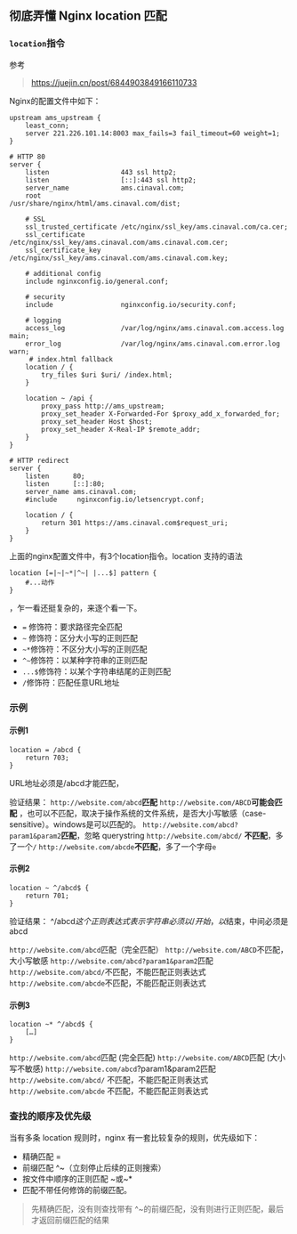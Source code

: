 ## 彻底弄懂 Nginx location 匹配

### `location`指令
参考 
> https://juejin.cn/post/6844903849166110733

Nginx的配置文件中如下：

```nginx
upstream ams_upstream {
    least_conn;
    server 221.226.101.14:8003 max_fails=3 fail_timeout=60 weight=1;
}

# HTTP 80
server {
    listen                  443 ssl http2;
    listen                  [::]:443 ssl http2;
    server_name             ams.cinaval.com;
    root                    /usr/share/nginx/html/ams.cinaval.com/dist;

    # SSL
    ssl_trusted_certificate /etc/nginx/ssl_key/ams.cinaval.com/ca.cer;
    ssl_certificate         /etc/nginx/ssl_key/ams.cinaval.com/ams.cinaval.com.cer;
    ssl_certificate_key     /etc/nginx/ssl_key/ams.cinaval.com/ams.cinaval.com.key;

    # additional config
    include nginxconfig.io/general.conf;

    # security
    include                 nginxconfig.io/security.conf;

    # logging
    access_log              /var/log/nginx/ams.cinaval.com.access.log main;
    error_log               /var/log/nginx/ams.cinaval.com.error.log warn;
     # index.html fallback
    location / {
        try_files $uri $uri/ /index.html;
    }

    location ~ /api {
        proxy_pass http://ams_upstream;
        proxy_set_header X-Forwarded-For $proxy_add_x_forwarded_for;
        proxy_set_header Host $host;
        proxy_set_header X-Real-IP $remote_addr;
    }
}

# HTTP redirect
server {
    listen      80;
    listen      [::]:80;
    server_name ams.cinaval.com;
    #include     nginxconfig.io/letsencrypt.conf;

    location / {
        return 301 https://ams.cinaval.com$request_uri;
    }
}
```

上面的nginx配置文件中，有3个location指令。location 支持的语法 

```nginx
location [=|~|~*|^~| |...$] pattern {
	#...动作
} 
```

，乍一看还挺复杂的，来逐个看一下。

-  `=` 修饰符：要求路径完全匹配
-  `~` 修饰符：区分大小写的正则匹配
-  `~*`修饰符：不区分大小写的正则匹配
-  `^~`修饰符：以某种字符串的正则匹配
-  `...$`修饰符：以某个字符串结尾的正则匹配
-  `/`修饰符：匹配任意URL地址



### 示例

#### 示例1
```nginx
location = /abcd {
    return 703;
}
```
URL地址必须是/abcd才能匹配，


验证结果：
`http://website.com/abcd`**匹配**
`http://website.com/ABCD`**可能会匹配** ，也可以不匹配，取决于操作系统的文件系统，是否大小写敏感（case-sensitive）。windows是可以匹配的。
`http://website.com/abcd?param1&param2`**匹配**，忽略 querystring
`http://website.com/abcd/` **不匹配**，多了一个`/`
`http://website.com/abcde`**不匹配**，多了一个字母`e`

#### 示例2
```nginx
location ~ ^/abcd$ {
	return 701;
}
```
验证结果：
^/abcd$这个正则表达式表示字符串必须以/开始，以$结束，中间必须是abcd

`http://website.com/abcd`匹配（完全匹配）
`http://website.com/ABCD`不匹配，大小写敏感
`http://website.com/abcd?param1&param2`匹配
`http://website.com/abcd/`不匹配，不能匹配正则表达式
`http://website.com/abcde`不匹配，不能匹配正则表达式

#### 示例3
```nginx
location ~* ^/abcd$ {
    […]
}
```
`http://website.com/abcd`匹配 (完全匹配)
`http://website.com/ABCD`匹配 (大小写不敏感)
`http://website.com/abcd`?param1&param2匹配
`http://website.com/abcd/` 不匹配，不能匹配正则表达式
`http://website.com/abcde` 不匹配，不能匹配正则表达式

### 查找的顺序及优先级
当有多条 location 规则时，nginx 有一套比较复杂的规则，优先级如下：

- 精确匹配 =
- 前缀匹配 ^~（立刻停止后续的正则搜索）
- 按文件中顺序的正则匹配 ~或~*
- 匹配不带任何修饰的前缀匹配。

> 先精确匹配，没有则查找带有 ^~的前缀匹配，没有则进行正则匹配，最后才返回前缀匹配的结果



